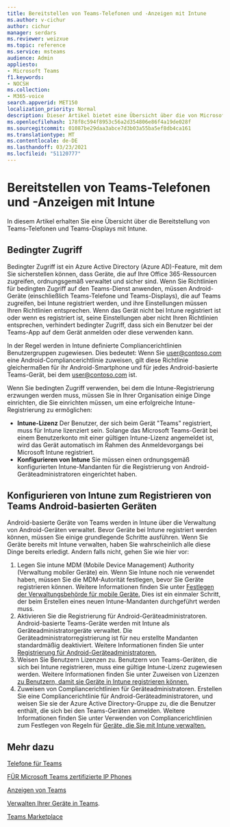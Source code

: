 ```yaml
---
title: Bereitstellen von Teams-Telefonen und -Anzeigen mit Intune
ms.author: v-cichur
author: cichur
manager: serdars
ms.reviewer: weizxue
ms.topic: reference
ms.service: msteams
audience: Admin
appliesto:
- Microsoft Teams
f1.keywords:
- NOCSH
ms.collection:
- M365-voice
search.appverid: MET150
localization_priority: Normal
description: Dieser Artikel bietet eine Übersicht über die von Microsoft Teams unterstützten Features.
ms.openlocfilehash: 178f8c594f8953c56a2d354806e86f4a19de028f
ms.sourcegitcommit: 01087be29daa3abce7d3b03a55ba5ef8db4ca161
ms.translationtype: MT
ms.contentlocale: de-DE
ms.lasthandoff: 03/23/2021
ms.locfileid: "51120777"
---
```

# <a name="deploy-teams-phones-and-teams-displays-using-intune"></a>Bereitstellen von Teams-Telefonen und -Anzeigen mit Intune

In diesem Artikel erhalten Sie eine Übersicht über die Bereitstellung von Teams-Telefonen und Teams-Displays mit Intune.

## <a name="conditional-access"></a>Bedingter Zugriff

Bedingter Zugriff ist ein Azure Active Directory (Azure AD)-Feature, mit dem Sie sicherstellen können, dass Geräte, die auf Ihre Office 365-Ressourcen zugreifen, ordnungsgemäß verwaltet und sicher sind.  Wenn Sie Richtlinien für bedingten Zugriff auf den Teams-Dienst anwenden, müssen Android-Geräte (einschließlich Teams-Telefone und Teams-Displays), die auf Teams zugreifen, bei Intune registriert werden, und ihre Einstellungen müssen Ihren Richtlinien entsprechen.  Wenn das Gerät nicht bei Intune registriert ist oder wenn es registriert ist, seine Einstellungen aber nicht Ihren Richtlinien entsprechen, verhindert bedingter Zugriff, dass sich ein Benutzer bei der Teams-App auf dem Gerät anmelden oder diese verwenden kann.

In der Regel werden in Intune definierte Compliancerichtlinien Benutzergruppen zugewiesen.  Dies bedeutet: Wenn Sie user@contoso.com eine Android-Compliancerichtlinie zuweisen, gilt diese Richtlinie gleichermaßen für ihr Android-Smartphone und für jedes Android-basierte Teams-Gerät, bei dem user@contoso.com ist.

Wenn Sie bedingten Zugriff verwenden, bei dem die Intune-Registrierung erzwungen werden muss, müssen Sie in Ihrer Organisation einige Dinge einrichten, die Sie einrichten müssen, um eine erfolgreiche Intune-Registrierung zu ermöglichen:

- **Intune-Lizenz** Der Benutzer, der sich beim Gerät "Teams" registriert, muss für Intune lizenziert sein.  Solange das Microsoft Teams-Gerät bei einem Benutzerkonto mit einer gültigen Intune-Lizenz angemeldet ist, wird das Gerät automatisch im Rahmen des Anmeldevorgangs bei Microsoft Intune registriert.
- **Konfigurieren von Intune** Sie müssen einen ordnungsgemäß konfigurierten Intune-Mandanten für die Registrierung von Android-Geräteadministratoren eingerichtet haben.

## <a name="configure-intune-to-enroll-teams-android-based-devices"></a>Konfigurieren von Intune zum Registrieren von Teams Android-basierten Geräten

Android-basierte Geräte von Teams werden in Intune über die Verwaltung von Android-Geräten verwaltet. Bevor Geräte bei Intune registriert werden können, müssen Sie einige grundlegende Schritte ausführen.  Wenn Sie Geräte bereits mit Intune verwalten, haben Sie wahrscheinlich alle diese Dinge bereits erledigt.  Andern falls nicht, gehen Sie wie hier vor:

1. Legen Sie intune MDM (Mobile Device Management) Authority (Verwaltung mobiler Geräte) ein.  Wenn Sie Intune noch nie verwendet haben, müssen Sie die MDM-Autorität festlegen, bevor Sie Geräte registrieren können. Weitere Informationen finden Sie unter [Festlegen der Verwaltungsbehörde für mobile Geräte.](/intune/fundamentals/mdm-authority-set)  Dies ist ein einmaler Schritt, der beim Erstellen eines neuen Intune-Mandanten durchgeführt werden muss.
2. Aktivieren Sie die Registrierung für Android-Geräteadministratoren. Android-basierte Teams-Geräte werden mit Intune als Geräteadministratorgeräte verwaltet.  Die Geräteadministratorregistrierung ist für neu erstellte Mandanten standardmäßig deaktiviert.  Weitere Informationen finden Sie unter [Registrierung für Android-Geräteadministratoren.](/intune/enrollment/android-enroll-device-administrator)
3. Weisen Sie Benutzern Lizenzen zu. Benutzern von Teams-Geräten, die sich bei Intune registrieren, muss eine gültige Intune-Lizenz zugewiesen werden. Weitere Informationen finden Sie unter Zuweisen von Lizenzen [zu Benutzern, damit sie Geräte in Intune registrieren können.](/intune/fundamentals/licenses-assign)
4. Zuweisen von Compliancerichtlinien für Geräteadministratoren.  Erstellen Sie eine Compliancerichtlinie für Android-Geräteadministratoren, und weisen Sie sie der Azure Active Directory-Gruppe zu, die die Benutzer enthält, die sich bei den Teams-Geräten anmelden. Weitere Informationen finden Sie unter Verwenden von Compliancerichtlinien zum Festlegen von Regeln für [Geräte, die Sie mit Intune verwalten.](/mem/intune/protect/device-compliance-get-started)

## <a name="see-also"></a>Mehr dazu

[Telefone für Teams](phones-for-teams.md)

[FÜR Microsoft Teams zertifizierte IP Phones](teams-ip-phones.md)

[Anzeigen von Teams](teams-displays.md)

[Verwalten Ihrer Geräte in Teams](device-management.md).

[Teams Marketplace](https://office.com/teamsdevices)